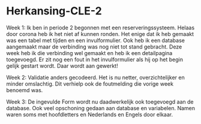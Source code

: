 # Herkansing-CLE-2

Week 1:
Ik ben in periode 2 begonnen met een reserveringssysteem. Helaas door corona heb ik het niet af kunnen ronden. Het enige dat ik heb gemaakt was een tabel met tijden en een invulformulier. Ook heb ik een database aangemaakt maar de verbinding was nog niet tot stand gebracht. Deze week heb ik die verbinding wel gemaakt en heb ik een detailpagina toegevoegd. Er zit nog een fout in het invulformulier als hij op het begin gelijk gestart wordt. Daar wordt aan gewerkt!

Week 2:
Validatie anders gecodeerd. Het is nu netter, overzichtelijker en minder omslachtig. Dit verhielp ook de foutmelding die vorige week benoemd was.

Week 3:
De ingevulde Form wordt nu daadwerkelijk ook toegevoegd aan de database. Ook veel opschoning gedaan aan database en variabelen. Namen waren soms met hoofdletters en Nederlands en Engels door elkaar.
